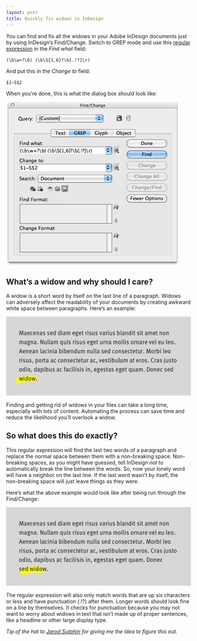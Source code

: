 ```yaml
---
layout: post
title: Quickly fix widows in InDesign
---
```

You can find and fix all the widows in your Adobe InDesign documents just by using InDesign’s Find/Change. Switch to GREP mode and use this [regular expression](https://en.wikipedia.org/wiki/Regular_expression) in the *Find what* field:

<pre><code><span class="nocode">(\b\w+?\b) (\b\S{1,6}?\b[.!?]\r)</span></code></pre>

And put this in the *Change to* field:

<pre><code><span class="nocode">$1~S$2</span></code></pre>

When you're done, this is what the dialog box should look like:

<img src="/blog/images/2012/03/indesign-find-change-widow.png" alt="Adobe InDesign Find/Change dialogue">

## What’s a widow and why should I care?

A widow is a short word by itself on the last line of a paragraph. Widows can adversely affect the readability of your documents by creating awkward white space between paragraphs. Here’s an example:

<img src="/blog/images/2012/03/widow-example.png" alt="Example of a paragraph with a widow">

Finding and getting rid of widows in your files can take a long time, especially with lots of content. Automating the process can save time and reduce the likelihood you’ll overlook a widow. 

## So what does this do exactly?

This regular expression will find the last two words of a paragraph and replace the normal space between them with a non-breaking space. Non-breaking spaces, as you might have guessed, tell InDesign *not* to automatically break the line between the words. So, now your lonely word will have a neighbor on the last line. If the last word wasn’t by itself, the non-breaking space will just leave things as they were. 

Here’s what the above example would look like after being run through the Find/Change:

<img src="/blog/images/2012/03/widow-example-fixed.png" alt="Example of a paragraph with a fixed widow">

The regular expression will also only match words that are up six characters or less and have punctuation (.!?) after them. Longer words should look fine on a line by themselves. It checks for punctuation because you may not want to worry about widows in text that isn’t made up of proper sentences, like a headline or other large display type.

*Tip of the hat to [Jarod Sutphin](http://jarodsutphin.com/) for giving me the idea to figure this out.*
